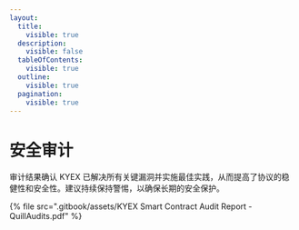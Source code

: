 ```yaml
---
layout:
  title:
    visible: true
  description:
    visible: false
  tableOfContents:
    visible: true
  outline:
    visible: true
  pagination:
    visible: true
---
```


# 安全审计

审计结果确认 KYEX 已解决所有关键漏洞并实施最佳实践，从而提高了协议的稳健性和安全性。建议持续保持警惕，以确保长期的安全保护。

{% file src=".gitbook/assets/KYEX Smart Contract Audit Report - QuillAudits.pdf" %}
